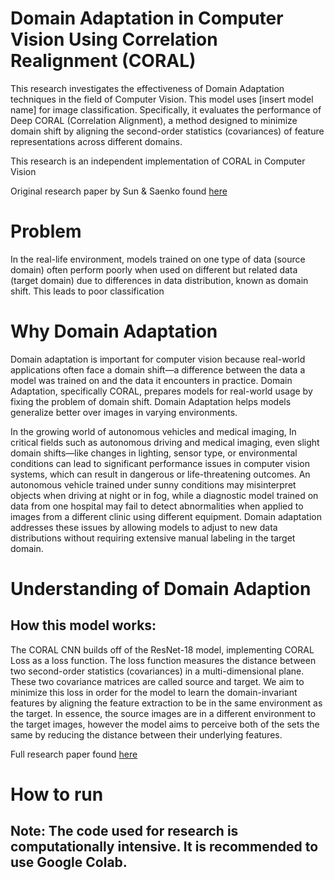 # Domain Adaptation in Computer Vision Using Correlation Realignment (CORAL)

This research investigates the effectiveness of Domain Adaptation techniques in the field of Computer Vision. This model uses [insert model name] for image classification. Specifically, it evaluates the performance of Deep CORAL (Correlation Alignment), a method designed to minimize domain shift by aligning the second-order statistics (covariances) of feature representations across different domains.

This research is an independent implementation of CORAL in Computer Vision

Original research paper by Sun & Saenko found [here](https://arxiv.org/pdf/1607.01719)

# Problem

In the real-life environment, models trained on one type of data (source domain) often perform poorly when used on different but related data (target domain) due to differences in data distribution, known as domain shift. This leads to poor classification

# Why Domain Adaptation
Domain adaptation is important for computer vision because real-world applications often face a domain shift—a difference between the data a model was trained on and the data it encounters in practice. Domain Adaptation, specifically CORAL, prepares models for real-world usage by fixing the problem of domain shift. Domain Adaptation helps models generalize better over images in varying environments.

In the growing world of autonomous vehicles and medical imaging, In critical fields such as autonomous driving and medical imaging, even slight domain shifts—like changes in lighting, sensor type, or environmental conditions can lead to significant performance issues in computer vision systems, which can result in dangerous or life-threatening outcomes. An autonomous vehicle trained under sunny conditions may misinterpret objects when driving at night or in fog, while a diagnostic model trained on data from one hospital may fail to detect abnormalities when applied to images from a different clinic using different equipment. Domain adaptation addresses these issues by allowing models to adjust to new data distributions without requiring extensive manual labeling in the target domain.

# Understanding of Domain Adaption



## How this model works:

The CORAL CNN builds off of the ResNet-18 model, implementing CORAL Loss as a loss function. The loss function measures the distance between two second-order statistics (covariances) in a multi-dimensional plane. These two covariance matrices are called source and target. We aim to minimize this loss in order for the model to learn the domain-invariant features by aligning the feature extraction to be in the same environment as the target. In essence, the source images are in a different environment to the target images, however the model aims to perceive both of the sets the same by reducing the distance between their underlying features.

Full research paper found [here](https://drive.google.com/file/d/16Gz5mhpFM9PfxREZWrYSjC4fnOsGTwbf/view?usp=sharing)

# How to run
## Note: The code used for research is computationally intensive. It is recommended to use Google Colab.

